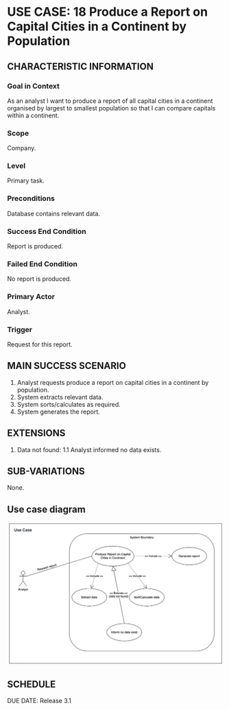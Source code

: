 # USE CASE: 18 Produce a Report on Capital Cities in a Continent by Population

## CHARACTERISTIC INFORMATION

### Goal in Context

As an analyst I want to produce a report of all capital cities in a continent organised by largest to smallest population so that I can compare capitals within a continent.

### Scope

Company.

### Level

Primary task.

### Preconditions

Database contains relevant data.

### Success End Condition

Report is produced.
### Failed End Condition

No report is produced.

### Primary Actor

Analyst.

### Trigger

Request for this report.

## MAIN SUCCESS SCENARIO

  1. Analyst requests produce a report on capital cities in a continent by population.
  2. System extracts relevant data.
  3. System sorts/calculates as required.
  4. System generates the report.

## EXTENSIONS

  1. Data not found:
    1.1 Analyst informed no data exists.

## SUB-VARIATIONS

None.

## Use case diagram

![Use Case 18 Diagram](../use-cases-diagram/use-case-18.png)

## SCHEDULE

DUE DATE: Release 3.1
